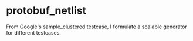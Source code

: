 # protobuf_netlist
From Google's sample_clustered testcase, I formulate a scalable generator for different testcases.

